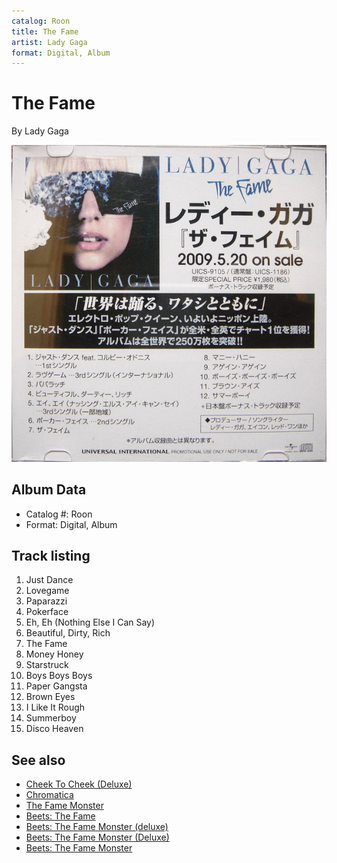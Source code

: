 ```yaml
---
catalog: Roon
title: The Fame
artist: Lady Gaga
format: Digital, Album
---
```


# The Fame

By Lady Gaga

![](../../assets/albumcovers/Lady_Gaga-The_Fame.png)

## Album Data

- Catalog #: Roon
- Format: Digital, Album


## Track listing


1. Just Dance
2. Lovegame
3. Paparazzi
4. Pokerface
5. Eh, Eh (Nothing Else I Can Say)
6. Beautiful, Dirty, Rich
7. The Fame
8. Money Honey
9. Starstruck
10. Boys Boys Boys
11. Paper Gangsta
12. Brown Eyes
13. I Like It Rough
14. Summerboy
15. Disco Heaven


## See also

- [Cheek To Cheek (Deluxe)](Cheek_To_Cheek_Deluxe.md)
- [Chromatica](Chromatica.md)
- [The Fame Monster](The_Fame_Monster.md)
- [Beets: The Fame](../../Beets/Lady_Gaga/The_Fame.md)
- [Beets: The Fame Monster (deluxe)](../../Beets/Lady_Gaga/The_Fame_Monster_deluxe.md)
- [Beets: The Fame Monster (Deluxe)](../../Beets/Lady_Gaga/The_Fame_Monster_Deluxe.md)
- [Beets: The Fame Monster](../../Beets/Lady_Gaga/The_Fame_Monster.md)
